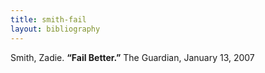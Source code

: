 ```yaml
---
title: smith-fail
layout: bibliography
---
```


Smith, Zadie. **“Fail Better.”** The Guardian, January 13, 2007
